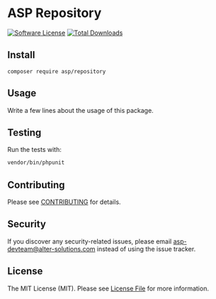 # ASP Repository

[![Software License](https://img.shields.io/badge/license-MIT-brightgreen.svg?style=flat-square)](LICENSE.md)
[![Total Downloads](https://img.shields.io/packagist/dt/asp/repository.svg?style=flat-square)](https://packagist.org/packages/asp/repositroy)

## Install
`composer require asp/repository`

## Usage
Write a few lines about the usage of this package.

## Testing
Run the tests with:

``` bash
vendor/bin/phpunit
```

## Contributing
Please see [CONTRIBUTING](CONTRIBUTING.md) for details.

## Security
If you discover any security-related issues, please email asp-devteam@alter-solutions.com instead of using the issue tracker.

## License
The MIT License (MIT). Please see [License File](/LICENSE.md) for more information.
